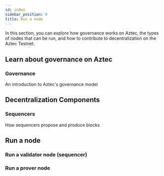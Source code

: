 ```yaml
---
id: index
sidebar_position: 0
title: Run a node
---
```


In this section, you can explore how governance works on Aztec, the types of nodes that can be run, and how to contribute to decentralization on the Aztec Testnet.

## Learn about governance on Aztec

<div className="card-container full-width">
  <Card shadow='tl' link='run_node/concepts/governance'>
    <CardHeader>
      <h3>Governance</h3>
    </CardHeader>
    <CardBody>
        An introduction to Aztec's governance model
    </CardBody>
  </Card>
</div>

## Decentralization Components

<div className="card-container">
  <Card shadow='tl' link='run_node/concepts/provers-and-sequencers'>
    <CardHeader>
      <h3>Sequencers</h3>
    </CardHeader>
    <CardBody>
      How sequencers propose and produce blocks
    </CardBody>
  </Card>
</div>

## Run a node

<div className="card-container">
  <Card shadow='tl' link='run_node/guides/run_nodes/how_to_run_validator_sequencer'>
    <CardHeader>
      <h3>Run a validator node (sequencer)</h3>
    </CardHeader>

  </Card>

  <Card shadow='tl' link='run_node/guides/run_nodes/how_to_run_prover'>
    <CardHeader>
      <h3>Run a prover node</h3>
    </CardHeader>

  </Card>
</div>
